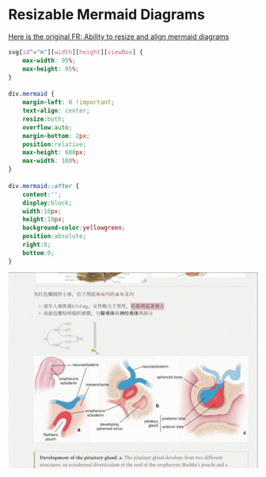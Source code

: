 # Resizable Mermaid Diagrams
[Here is the original FR: Ability to resize and align mermaid diagrams](https://forum.obsidian.md/t/ability-to-resize-and-align-mermaid-diagrams/7019/22)

```css
svg[id^="m"][width][height][viewBox] {
    max-width: 95%;
    max-height: 95%;
}

div.mermaid {
    margin-left: 0 !important;
    text-align: center;
    resize:both;
    overflow:auto;
    margin-bottom: 2px;
    position:relative;
    max-height: 600px;
    max-width: 100%;
}

div.mermaid::after {
    content:'';
    display:block;
    width:10px;
    height:10px;
    background-color:yellowgreen;
    position:absolute;
    right:0;
    bottom:0;
}
```

![](https://raw.githubusercontent.com/tctco/ImgHosting/master/mermaidResize.gif)
